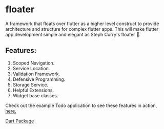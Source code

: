# floater

A framework that floats over flutter as a higher level construct to provide architecture and structure for complex flutter apps.
This will make flutter app development simple and elegant as Steph Curry's floater 🏀.

## Features: 
1. Scoped Navigation.
2. Service Location.
3. Validation Framework.
4. Defensive Programming. 
5. Storage Service.
6. Helpful Extensions.
7. Widget base classes.


Check out the example Todo application to see these features in action, [here.](./example/lib/main.dart) 

[Dart Package](https://pub.dev/packages/floater)